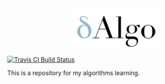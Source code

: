<p align="center"><img src="https://github.com/deltaquincy/algorithms/raw/master/images/logo.png" alt="algorithms project logo" width="200"></p>

[![Travis CI Build Status](https://img.shields.io/travis/deltaquincy/algorithms.svg?style=flat-square)](https://travis-ci.org/deltaquincy/algorithms)

This is a repository for my algorithms learning.
